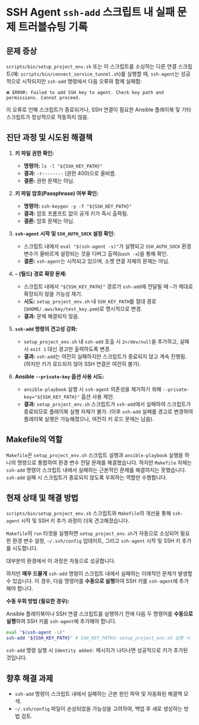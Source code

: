 # SSH Agent `ssh-add` 스크립트 내 실패 문제 트러블슈팅 기록

## 문제 증상

`scripts/bin/setup_project_env.sh` 또는 이 스크립트를 소싱하는 다른 연결 스크립트(예: `scripts/bin/connect_service_tunnel.sh`)를 실행할 때, `ssh-agent`는 성공적으로 시작되지만 `ssh-add` 명령에서 다음 오류와 함께 실패함:

```
❌ ERROR: Failed to add SSH key to agent. Check key path and permissions. Cannot proceed.
```

이 오류로 인해 스크립트가 종료되거나, SSH 연결이 필요한 Ansible 플레이북 및 기타 스크립트가 정상적으로 작동하지 않음.

## 진단 과정 및 시도된 해결책

1.  **키 파일 권한 확인:**
    *   **명령어:** `ls -l "${SSH_KEY_PATH}"`
    *   **결과:** `-r--------` (권한 400)으로 올바름.
    *   **결론:** 권한 문제는 아님.

2.  **키 파일 암호(Passphrase) 여부 확인:**
    *   **명령어:** `ssh-keygen -y -f "${SSH_KEY_PATH}"`
    *   **결과:** 암호 프롬프트 없이 공개 키가 즉시 출력됨.
    *   **결론:** 암호 문제는 아님.

3.  **`ssh-agent` 시작 및 `SSH_AUTH_SOCK` 설정 확인:**
    *   스크립트 내에서 `eval "$(ssh-agent -s)"`가 실행되고 `SSH_AUTH_SOCK` 환경 변수가 올바르게 설정되는 것을 디버그 출력(`bash -x`)을 통해 확인.
    *   **결론:** `ssh-agent`는 시작되고 있으며, 소켓 연결 자체의 문제는 아님.

4.  **`~` (틸드) 경로 확장 문제:**
    *   스크립트 내에서 `"${SSH_KEY_PATH}"` 경로가 `ssh-add`에 전달될 때 `~`가 제대로 확장되지 않을 가능성 제기.
    *   **시도:** `setup_project_env.sh` 내 `SSH_KEY_PATH`를 절대 경로(`$HOME/.aws/key/test_key.pem`)로 명시적으로 변경.
    *   **결과:** 문제 해결되지 않음.

5.  **`ssh-add` 명령의 견고성 강화:**
    *   `setup_project_env.sh` 내 `ssh-add` 호출 시 `2>/dev/null`을 추가하고, 실패 시 `exit 1` 대신 경고만 출력하도록 변경.
    *   **결과:** `ssh-add`는 여전히 실패하지만 스크립트가 종료되지 않고 계속 진행됨. (하지만 키가 로드되지 않아 SSH 연결은 여전히 불가).

6.  **Ansible `--private-key` 옵션 사용 시도:**
    *   `ansible-playbook` 실행 시 `ssh-agent` 의존성을 제거하기 위해 `--private-key="${SSH_KEY_PATH}"` 옵션 사용 제안.
    *   **결과:** `setup_project_env.sh` 스크립트가 `ssh-add`에서 실패하여 스크립트가 종료되므로 플레이북 실행 자체가 불가. (이후 `ssh-add` 실패를 경고로 변경하여 플레이북 실행은 가능해졌으나, 여전히 키 로드 문제는 남음).

## Makefile의 역할

`Makefile`은 `setup_project_env.sh` 스크립트 실행과 `ansible-playbook` 실행을 하나의 명령으로 통합하여 환경 변수 전달 문제를 해결했습니다. 하지만 `Makefile` 자체는 `ssh-add` 명령이 스크립트 내에서 실패하는 근본적인 문제를 해결하지는 못했습니다. `ssh-add` 실패 시 스크립트가 종료되지 않도록 우회하는 역할만 수행합니다.

## 현재 상태 및 해결 방법

`scripts/bin/setup_project_env.sh` 스크립트와 `Makefile`의 개선을 통해 `ssh-agent` 시작 및 SSH 키 추가 과정이 더욱 견고해졌습니다.

`Makefile`의 `run` 타겟을 실행하면 `setup_project_env.sh`가 자동으로 소싱되어 필요한 환경 변수 설정, `~/.ssh/config` 업데이트, 그리고 `ssh-agent` 시작 및 SSH 키 추가를 시도합니다.

대부분의 환경에서 이 과정은 자동으로 성공합니다.

하지만 **매우 드물게** `ssh-add` 명령이 스크립트 내에서 실패하는 이례적인 문제가 발생할 수 있습니다. 이 경우, 다음 명령어를 **수동으로 실행**하여 SSH 키를 `ssh-agent`에 추가해야 합니다.

**수동 우회 방법 (필요한 경우):**

Ansible 플레이북이나 SSH 연결 스크립트를 실행하기 전에 다음 두 명령어를 **수동으로 실행**하여 SSH 키를 `ssh-agent`에 추가해야 합니다.

```bash
eval "$(ssh-agent -s)"
ssh-add "${SSH_KEY_PATH}" # SSH_KEY_PATH는 setup_project_env.sh 실행 시 설정됩니다.
```

`ssh-add` 명령 실행 시 `Identity added:` 메시지가 나타나면 성공적으로 키가 추가된 것입니다.

## 향후 해결 과제

*   `ssh-add` 명령이 스크립트 내에서 실패하는 근본 원인 파악 및 자동화된 해결책 모색.
*   `~/.ssh/config` 파일이 손상되었을 가능성을 고려하여, 백업 후 새로 생성하는 방법 검토.